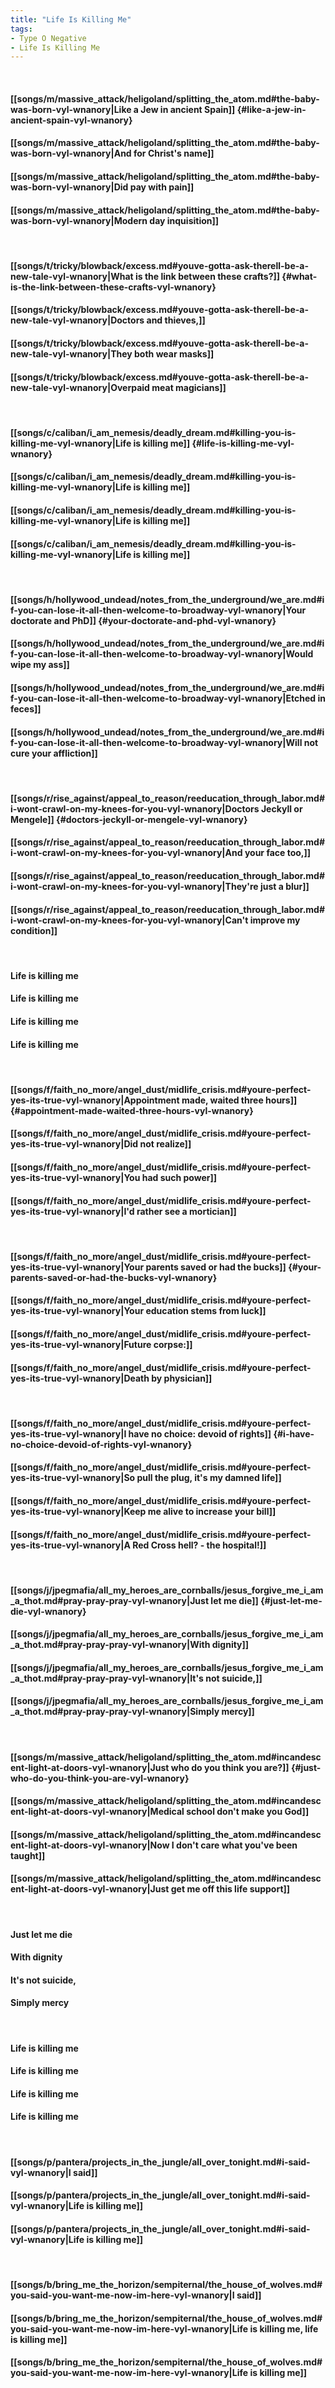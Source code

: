 ```yaml
---
title: "Life Is Killing Me"
tags:
- Type O Negative
- Life Is Killing Me
---
```

&nbsp;
#### [[songs/m/massive_attack/heligoland/splitting_the_atom.md#the-baby-was-born-vyl-wnanory|Like a Jew in ancient Spain]] {#like-a-jew-in-ancient-spain-vyl-wnanory}
#### [[songs/m/massive_attack/heligoland/splitting_the_atom.md#the-baby-was-born-vyl-wnanory|And for Christ's name]]
#### [[songs/m/massive_attack/heligoland/splitting_the_atom.md#the-baby-was-born-vyl-wnanory|Did pay with pain]]
#### [[songs/m/massive_attack/heligoland/splitting_the_atom.md#the-baby-was-born-vyl-wnanory|Modern day inquisition]]
&nbsp;
#### [[songs/t/tricky/blowback/excess.md#youve-gotta-ask-therell-be-a-new-tale-vyl-wnanory|What is the link between these crafts?]] {#what-is-the-link-between-these-crafts-vyl-wnanory}
#### [[songs/t/tricky/blowback/excess.md#youve-gotta-ask-therell-be-a-new-tale-vyl-wnanory|Doctors and thieves,]]
#### [[songs/t/tricky/blowback/excess.md#youve-gotta-ask-therell-be-a-new-tale-vyl-wnanory|They both wear masks]]
#### [[songs/t/tricky/blowback/excess.md#youve-gotta-ask-therell-be-a-new-tale-vyl-wnanory|Overpaid meat magicians]]
&nbsp;
#### [[songs/c/caliban/i_am_nemesis/deadly_dream.md#killing-you-is-killing-me-vyl-wnanory|Life is killing me]] {#life-is-killing-me-vyl-wnanory}
#### [[songs/c/caliban/i_am_nemesis/deadly_dream.md#killing-you-is-killing-me-vyl-wnanory|Life is killing me]]
#### [[songs/c/caliban/i_am_nemesis/deadly_dream.md#killing-you-is-killing-me-vyl-wnanory|Life is killing me]]
#### [[songs/c/caliban/i_am_nemesis/deadly_dream.md#killing-you-is-killing-me-vyl-wnanory|Life is killing me]]
&nbsp;
#### [[songs/h/hollywood_undead/notes_from_the_underground/we_are.md#if-you-can-lose-it-all-then-welcome-to-broadway-vyl-wnanory|Your doctorate and PhD]] {#your-doctorate-and-phd-vyl-wnanory}
#### [[songs/h/hollywood_undead/notes_from_the_underground/we_are.md#if-you-can-lose-it-all-then-welcome-to-broadway-vyl-wnanory|Would wipe my ass]]
#### [[songs/h/hollywood_undead/notes_from_the_underground/we_are.md#if-you-can-lose-it-all-then-welcome-to-broadway-vyl-wnanory|Etched in feces]]
#### [[songs/h/hollywood_undead/notes_from_the_underground/we_are.md#if-you-can-lose-it-all-then-welcome-to-broadway-vyl-wnanory|Will not cure your affliction]]
&nbsp;
#### [[songs/r/rise_against/appeal_to_reason/reeducation_through_labor.md#i-wont-crawl-on-my-knees-for-you-vyl-wnanory|Doctors Jeckyll or Mengele]] {#doctors-jeckyll-or-mengele-vyl-wnanory}
#### [[songs/r/rise_against/appeal_to_reason/reeducation_through_labor.md#i-wont-crawl-on-my-knees-for-you-vyl-wnanory|And your face too,]]
#### [[songs/r/rise_against/appeal_to_reason/reeducation_through_labor.md#i-wont-crawl-on-my-knees-for-you-vyl-wnanory|They're just a blur]]
#### [[songs/r/rise_against/appeal_to_reason/reeducation_through_labor.md#i-wont-crawl-on-my-knees-for-you-vyl-wnanory|Can't improve my condition]]
&nbsp;
#### Life is killing me
#### Life is killing me
#### Life is killing me
#### Life is killing me
&nbsp;
#### [[songs/f/faith_no_more/angel_dust/midlife_crisis.md#youre-perfect-yes-its-true-vyl-wnanory|Appointment made, waited three hours]] {#appointment-made-waited-three-hours-vyl-wnanory}
#### [[songs/f/faith_no_more/angel_dust/midlife_crisis.md#youre-perfect-yes-its-true-vyl-wnanory|Did not realize]]
#### [[songs/f/faith_no_more/angel_dust/midlife_crisis.md#youre-perfect-yes-its-true-vyl-wnanory|You had such power]]
#### [[songs/f/faith_no_more/angel_dust/midlife_crisis.md#youre-perfect-yes-its-true-vyl-wnanory|I'd rather see a mortician]]
&nbsp;
#### [[songs/f/faith_no_more/angel_dust/midlife_crisis.md#youre-perfect-yes-its-true-vyl-wnanory|Your parents saved or had the bucks]] {#your-parents-saved-or-had-the-bucks-vyl-wnanory}
#### [[songs/f/faith_no_more/angel_dust/midlife_crisis.md#youre-perfect-yes-its-true-vyl-wnanory|Your education stems from luck]]
#### [[songs/f/faith_no_more/angel_dust/midlife_crisis.md#youre-perfect-yes-its-true-vyl-wnanory|Future corpse:]]
#### [[songs/f/faith_no_more/angel_dust/midlife_crisis.md#youre-perfect-yes-its-true-vyl-wnanory|Death by physician]]
&nbsp;
#### [[songs/f/faith_no_more/angel_dust/midlife_crisis.md#youre-perfect-yes-its-true-vyl-wnanory|I have no choice: devoid of rights]] {#i-have-no-choice-devoid-of-rights-vyl-wnanory}
#### [[songs/f/faith_no_more/angel_dust/midlife_crisis.md#youre-perfect-yes-its-true-vyl-wnanory|So pull the plug, it's my damned life]]
#### [[songs/f/faith_no_more/angel_dust/midlife_crisis.md#youre-perfect-yes-its-true-vyl-wnanory|Keep me alive to increase your bill]]
#### [[songs/f/faith_no_more/angel_dust/midlife_crisis.md#youre-perfect-yes-its-true-vyl-wnanory|A Red Cross hell? - the hospital!]]
&nbsp;
#### [[songs/j/jpegmafia/all_my_heroes_are_cornballs/jesus_forgive_me_i_am_a_thot.md#pray-pray-pray-vyl-wnanory|Just let me die]] {#just-let-me-die-vyl-wnanory}
#### [[songs/j/jpegmafia/all_my_heroes_are_cornballs/jesus_forgive_me_i_am_a_thot.md#pray-pray-pray-vyl-wnanory|With dignity]]
#### [[songs/j/jpegmafia/all_my_heroes_are_cornballs/jesus_forgive_me_i_am_a_thot.md#pray-pray-pray-vyl-wnanory|It's not suicide,]]
#### [[songs/j/jpegmafia/all_my_heroes_are_cornballs/jesus_forgive_me_i_am_a_thot.md#pray-pray-pray-vyl-wnanory|Simply mercy]]
&nbsp;
#### [[songs/m/massive_attack/heligoland/splitting_the_atom.md#incandescent-light-at-doors-vyl-wnanory|Just who do you think you are?]] {#just-who-do-you-think-you-are-vyl-wnanory}
#### [[songs/m/massive_attack/heligoland/splitting_the_atom.md#incandescent-light-at-doors-vyl-wnanory|Medical school don't make you God]]
#### [[songs/m/massive_attack/heligoland/splitting_the_atom.md#incandescent-light-at-doors-vyl-wnanory|Now I don't care what you've been taught]]
#### [[songs/m/massive_attack/heligoland/splitting_the_atom.md#incandescent-light-at-doors-vyl-wnanory|Just get me off this life support]]
&nbsp;
#### Just let me die
#### With dignity
#### It's not suicide,
#### Simply mercy
&nbsp;
#### Life is killing me
#### Life is killing me
#### Life is killing me
#### Life is killing me
&nbsp;
#### [[songs/p/pantera/projects_in_the_jungle/all_over_tonight.md#i-said-vyl-wnanory|I said]]
#### [[songs/p/pantera/projects_in_the_jungle/all_over_tonight.md#i-said-vyl-wnanory|Life is killing me]]
#### [[songs/p/pantera/projects_in_the_jungle/all_over_tonight.md#i-said-vyl-wnanory|Life is killing me]]
&nbsp;
#### [[songs/b/bring_me_the_horizon/sempiternal/the_house_of_wolves.md#you-said-you-want-me-now-im-here-vyl-wnanory|I said]]
#### [[songs/b/bring_me_the_horizon/sempiternal/the_house_of_wolves.md#you-said-you-want-me-now-im-here-vyl-wnanory|Life is killing me, life is killing me]]
#### [[songs/b/bring_me_the_horizon/sempiternal/the_house_of_wolves.md#you-said-you-want-me-now-im-here-vyl-wnanory|Life is killing me]]
